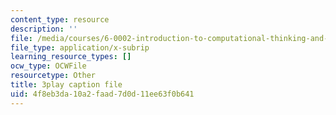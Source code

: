 ```yaml
---
content_type: resource
description: ''
file: /media/courses/6-0002-introduction-to-computational-thinking-and-data-science-fall-2016/4f8eb3da10a2faad7d0d11ee63f0b641_K2SC-WPdT6k.srt
file_type: application/x-subrip
learning_resource_types: []
ocw_type: OCWFile
resourcetype: Other
title: 3play caption file
uid: 4f8eb3da-10a2-faad-7d0d-11ee63f0b641
---
```


